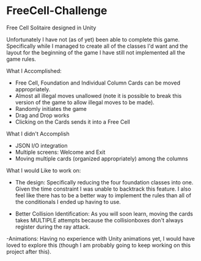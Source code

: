 # FreeCell-Challenge
Free Cell Solitaire designed in Unity  

Unfortunately I have not (as of yet) been able to complete this game. Specifically while I managed to create all of the classes I'd want and the layout for the beginning of the game I have still not implemented all the game rules.  

What I Accomplished:
- Free Cell, Foundation and Individual Column Cards can be moved appropriately.
- Almost all illegal moves unallowed (note it is possible to break this version of the game to allow illegal moves to be made).
- Randomly initiates the game
- Drag and Drop works
- Clicking on the Cards sends it into a Free Cell

What I didn't Accomplish
- JSON I/O integration
- Multiple screens: Welcome and Exit
- Moving multiple cards (organized appropriately) among the columns

What I would Like to work on:
- The design: Specifically reducing the four foundation classes into one. Given the time constraint I was unable to backtrack this feature. I also feel like there has to be a better way to implement the rules than all of the conditionals I ended up having to use.

- Better Collision Identification: As you will soon learn, moving the cards takes MULTIPLE attempts because the collisionboxes don't always register during the ray attack.

-Animations: Having no experience with Unity animations yet, I would have loved to explore this (though I am probably going to keep working on this project after this).



